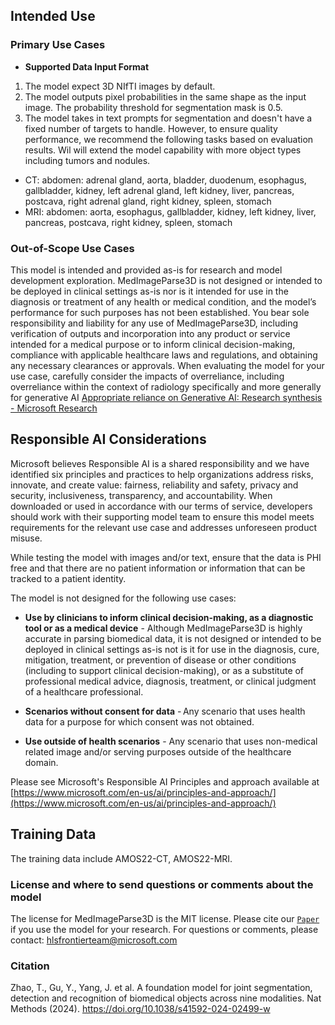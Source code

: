 <!-- DO NOT CHANGE MARKDOWN HEADERS. IF CHANGED, MODEL CARD MAY BE REJECTED BY A REVIEWER -->

<!-- `note.md` is highly recommended, but not required. It captures information about how your model is created. We highly recommend including this section to provide transparency for the customers. -->

## Intended Use

### Primary Use Cases

* **Supported Data Input Format** 
1. The model expect 3D NIfTI images by default. 
2. The model outputs pixel probabilities in the same shape as the input image. The probability threshold for segmentation mask is 0.5.
3. The model takes in text prompts for segmentation and doesn't have a fixed number of targets to handle. However, to ensure quality performance, we recommend the following tasks based on evaluation results. Wil will extend the model capability with more object types including tumors and nodules.
  - CT: abdomen: adrenal gland, aorta, bladder, duodenum, esophagus, gallbladder, kidney,
            left adrenal gland, left kidney, liver, pancreas, postcava, 
            right adrenal gland, right kidney, spleen, stomach
  - MRI: abdomen: aorta, esophagus, gallbladder, kidney, left kidney, liver, pancreas, postcava, 
                right kidney, spleen, stomach 
        

### Out-of-Scope Use Cases
This model is intended and provided as-is for research and model development exploration. MedImageParse3D is not designed or intended to be deployed in clinical settings as-is nor is it intended for use in the diagnosis or treatment of any health or medical condition, and the model’s performance for such purposes has not been established. 
You bear sole responsibility and liability for any use of MedImageParse3D, including verification of outputs and incorporation into any product or service intended for a medical purpose or to inform clinical decision-making, compliance with applicable healthcare laws and regulations, and obtaining any necessary clearances or approvals. When evaluating the model for your use case, carefully consider the impacts of overreliance, including overreliance within the context of radiology specifically and more generally for generative AI [Appropriate reliance on Generative AI: Research synthesis - Microsoft Research]([https://www.microsoft.com/en-us/research/publication/appropriate-reliance-on-generative-ai-research-synthesis/])

## Responsible AI Considerations
Microsoft believes Responsible AI is a shared responsibility and we have identified six principles and practices to help organizations address risks, innovate, and create value: fairness, reliability and safety, privacy and security, inclusiveness, transparency, and accountability. When downloaded or used in accordance with our terms of service, developers should work with their supporting model team to ensure this model meets requirements for the relevant use case and addresses unforeseen product misuse.   

While testing the model with images and/or text, ensure that the data is PHI free and that there are no patient information or information that can be tracked to a patient identity.

The model is not designed for the following use cases:
* **Use by clinicians to inform clinical decision-making, as a diagnostic tool or as a medical device** - Although MedImageParse3D is highly accurate in parsing biomedical data, it is not designed or intended to be deployed in clinical settings as-is not is it for use in the diagnosis, cure, mitigation, treatment, or prevention of disease or other conditions (including to support clinical decision-making), or as a substitute of professional medical advice, diagnosis, treatment, or clinical judgment of a healthcare professional.  

* **Scenarios without consent for data** - Any scenario that uses health data for a purpose for which consent was not obtained.   

* **Use outside of health scenarios** - Any scenario that uses non-medical related image and/or serving purposes outside of the healthcare domain.   

Please see Microsoft's Responsible AI Principles and approach available at [https://www.microsoft.com/en-us/ai/principles-and-approach/](https://www.microsoft.com/en-us/ai/principles-and-approach/)


## Training Data

The training data include AMOS22-CT, AMOS22-MRI.


### License and where to send questions or comments about the model
The license for MedImageParse3D is the MIT license. Please cite our [`Paper`](https://aka.ms/biomedparse-paper) if you use the model for your research.
For questions or comments, please contact: hlsfrontierteam@microsoft.com

### Citation
Zhao, T., Gu, Y., Yang, J. et al. A foundation model for joint segmentation, detection and recognition of biomedical objects across nine modalities. Nat Methods (2024). https://doi.org/10.1038/s41592-024-02499-w
